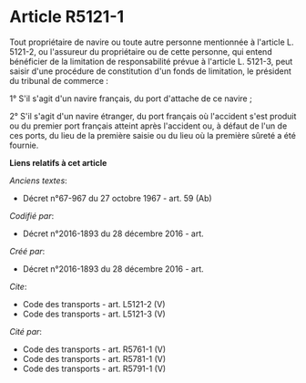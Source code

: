 # Article R5121-1

Tout propriétaire de navire ou toute autre personne mentionnée à l'article L. 5121-2, ou l'assureur du propriétaire ou de
cette personne, qui entend bénéficier de la limitation de responsabilité prévue à l'article L. 5121-3, peut saisir d'une
procédure de constitution d'un fonds de limitation, le président du tribunal de commerce : 

1° S'il s'agit d'un navire français, du port d'attache de ce navire ; 

2° S'il s'agit d'un navire étranger, du port français où l'accident s'est produit ou du premier port français atteint après
l'accident ou, à défaut de l'un de ces ports, du lieu de la première saisie ou du lieu où la première sûreté a été fournie.

**Liens relatifs à cet article**

_Anciens textes_:

  - Décret n°67-967 du 27 octobre 1967 - art. 59 (Ab)

_Codifié par_:

  - Décret n°2016-1893 du 28 décembre 2016 - art.

_Créé par_:

  - Décret n°2016-1893 du 28 décembre 2016 - art.

_Cite_:

  - Code des transports - art. L5121-2 (V)
  - Code des transports - art. L5121-3 (V)

_Cité par_:

  - Code des transports - art. R5761-1 (V)
  - Code des transports - art. R5781-1 (V)
  - Code des transports - art. R5791-1 (V)
